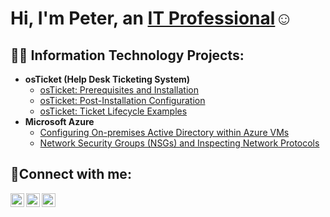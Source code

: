 <h1>Hi, I'm Peter, an <a href="https://github.com/Dle-a/Dle-a/edit/main/README.md">IT Professional</a>☺</h1>

<h2>👨‍💻 Information Technology Projects:</h2>

- <b>osTicket (Help Desk Ticketing System)</b>
  - [osTicket: Prerequisites and Installation](https://github.com/https://github.com/https://github.com/Dle-a/osticket-prereqs)
  - [osTicket: Post-Installation Configuration](https://github.com/https://github.com/Dle-a/Dle-a/edit/main/README.md/post-install-config)
  - [osTicket: Ticket Lifecycle Examples](https://github.com/https://github.com/Dle-a/Dle-a/edit/main/README.md/ticket-lifecycle)
- <b>Microsoft Azure</b>
  - [Configuring On-premises Active Directory within Azure VMs](https://github.com/https://github.com/Dle-a/Dle-a/edit/main/README.md/configure-ad)
  - [Network Security Groups (NSGs) and Inspecting Network Protocols](https://github.com/https://github.com/Dle-a/Dle-a/edit/main/README.md/azure-network-protocols)

<h2>🤳Connect with me:</h2>

[<img align="left" alt="Josh | Twitter" width="22px" src="https://cdn.jsdelivr.net/npm/simple-icons@v3/icons/twitter.svg" />][twitter]
[<img align="left" alt="Josh | LinkedIn" width="22px" src="https://cdn.jsdelivr.net/npm/simple-icons@v3/icons/linkedin.svg" />][linkedin]
[<img align="left" alt="Josh | Instagram" width="22px" src="https://cdn.jsdelivr.net/npm/simple-icons@v3/icons/instagram.svg" />][instagram]

[twitter]: https://twitter.com/Josh
[instagram]: https://www.instagram.com/Josh
[linkedin]: https://linkedin.com/in/Josh
